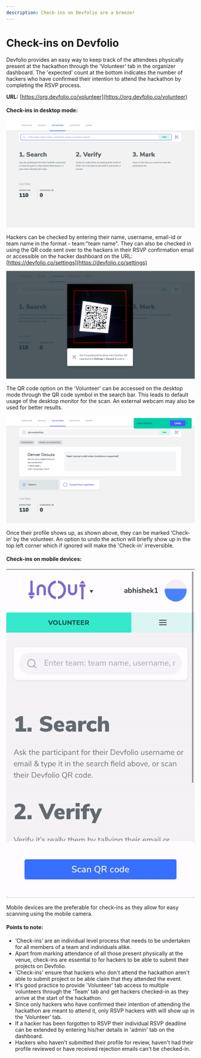 ```yaml
---
description: Check-ins on Devfolio are a breeze!
---
```


# Check-ins on Devfolio

Devfolio provides an easy way to keep track of the attendees physically present at the hackathon through the 'Volunteer' tab in the organizer dashboard. The 'expected' count at the bottom indicates the number of hackers who have confirmed their intention to attend the hackathon by completing the RSVP process.

**URL:** [https://org.devfolio.co/volunteer](https://org.devfolio.co/volunteer)

#### Check-ins in desktop mode: 

![](../.gitbook/assets/screen-shot-2020-02-22-at-1.41.10-am.png)

Hackers can be checked by entering their name, username, email-id or team name in the format - team:"team name". They can also be checked in using the QR code sent over to the hackers in their RSVP confirmation email or accessible on the hacker dashboard on the URL: [https://devfolio.co/settings](https://devfolio.co/settings)

![](../.gitbook/assets/screen-shot-2020-02-22-at-1.44.54-am.png)

The QR code option on the 'Volunteer' can be accessed on the desktop mode through the QR code symbol in the search bar. This leads to default usage of the desktop monitor for the scan. An external webcam may also be used for better results. 

![](../.gitbook/assets/screen-shot-2020-02-22-at-1.42.48-am.png)

Once their profile shows up, as shown above, they can be marked ‘Check-in’ by the volunteer. An option to undo the action will briefly show up in the top left corner which if ignored will make the 'Check-in' irreversible.

#### Check-ins on mobile devices:

![](../.gitbook/assets/ezgif.com-crop.gif)

Mobile devices are the preferable for check-ins as they allow for easy scanning using the mobile camera.

#### Points to note:

* ‘Check-ins’ are an individual level process that needs to be undertaken for all members of a team and individuals alike. 
* Apart from marking attendance of all those present physically at the venue, check-ins are essential to for hackers to be able to submit their projects on Devfolio. 
* 'Check-ins' ensure that hackers who don't attend the hackathon aren't able to submit project or be able claim that they attended the event.
* It's good practice to provide 'Volunteer' tab access to multiple volunteers through the 'Team' tab and get hackers checked-in as they arrive at the start of the hackathon.
* Since only hackers who have confirmed their intention of attending the hackathon are meant to attend it, only RSVP hackers with will show up in the ‘Volunteer’ tab. 
* If a hacker has been forgotten to RSVP their individual RSVP deadline can be extended by entering his/her details in 'admin' tab on the dashboard. 
* Hackers who haven't submitted their profile for review, haven't had their profile reviewed or have received rejection emails can't be checked-in. 

